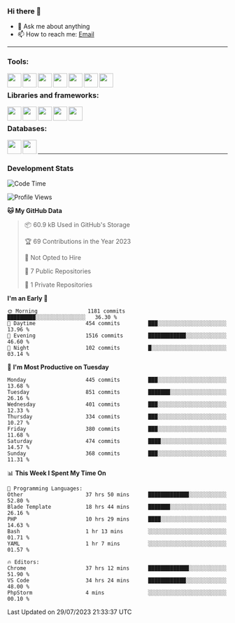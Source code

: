 ### Hi there 👋

- 💬 Ask me about anything
- 📫 How to reach me: [Email]

---

### Tools:
<img align='left' height="32" width="32" src="https://cdn.jsdelivr.net/npm/simple-icons@4.8.0/icons/phpstorm.svg" />
<img align='left' height="32" width="32" src="https://cdn.jsdelivr.net/npm/simple-icons@4.8.0/icons/webstorm.svg" />
<img align='left' height="32" width="32" src="https://cdn.jsdelivr.net/npm/simple-icons@4.8.0/icons/visualstudiocode.svg" />
<img align='left' height="32" width="32" src="https://cdn.jsdelivr.net/npm/simple-icons@4.8.0/icons/sublimetext.svg" />
<img align='left' height="32" width="32" src="https://cdn.jsdelivr.net/npm/simple-icons@4.8.0/icons/laragon.svg" />
<img align='left' height="32" width="32" src="https://cdn.jsdelivr.net/npm/simple-icons@4.8.0/icons/docker.svg" />
<img align='left' height="32" width="32" src="https://cdn.jsdelivr.net/npm/simple-icons@4.8.0/icons/amazonaws.svg" />
<br>

### Libraries and frameworks:
<img align='left' height="32" width="32" src="https://cdn.jsdelivr.net/npm/simple-icons@4.8.0/icons/laravel.svg" />
<img align='left' height="32" width="32" src="https://cdn.jsdelivr.net/npm/simple-icons@4.8.0/icons/vue-dot-js.svg" />
<img align='left' height="32" width="32" src="https://cdn.jsdelivr.net/npm/simple-icons@4.8.0/icons/jquery.svg" />
<img align='left' height="32" width="32" src="https://cdn.jsdelivr.net/npm/simple-icons@4.8.0/icons/sass.svg" />
<img align='left' height="32" width="32" src="https://cdn.jsdelivr.net/npm/simple-icons@4.8.0/icons/tailwindcss.svg" />
<br>

### Databases:
<img align='left' height="32" width="32" src="https://cdn.jsdelivr.net/npm/simple-icons@4.8.0/icons/mysql.svg" />
<img align='left' height="32" width="32" src="https://cdn.jsdelivr.net/npm/simple-icons@4.8.0/icons/microsoftsqlserver.svg" />
<br>

---
### Development Stats
<!--START_SECTION:waka-->
![Code Time](http://img.shields.io/badge/Code%20Time-2%2C107%20hrs%2024%20mins-blue)

![Profile Views](http://img.shields.io/badge/Profile%20Views-0-blue)

**🐱 My GitHub Data** 

> 📦 60.9 kB Used in GitHub's Storage 
 > 
> 🏆 69 Contributions in the Year 2023
 > 
> 🚫 Not Opted to Hire
 > 
> 📜 7 Public Repositories 
 > 
> 🔑 1 Private Repositories 
 > 
**I'm an Early 🐤** 

```text
🌞 Morning                1181 commits        █████████░░░░░░░░░░░░░░░░   36.30 % 
🌆 Daytime                454 commits         ███░░░░░░░░░░░░░░░░░░░░░░   13.96 % 
🌃 Evening                1516 commits        ████████████░░░░░░░░░░░░░   46.60 % 
🌙 Night                  102 commits         █░░░░░░░░░░░░░░░░░░░░░░░░   03.14 % 
```
📅 **I'm Most Productive on Tuesday** 

```text
Monday                   445 commits         ███░░░░░░░░░░░░░░░░░░░░░░   13.68 % 
Tuesday                  851 commits         ███████░░░░░░░░░░░░░░░░░░   26.16 % 
Wednesday                401 commits         ███░░░░░░░░░░░░░░░░░░░░░░   12.33 % 
Thursday                 334 commits         ███░░░░░░░░░░░░░░░░░░░░░░   10.27 % 
Friday                   380 commits         ███░░░░░░░░░░░░░░░░░░░░░░   11.68 % 
Saturday                 474 commits         ████░░░░░░░░░░░░░░░░░░░░░   14.57 % 
Sunday                   368 commits         ███░░░░░░░░░░░░░░░░░░░░░░   11.31 % 
```


📊 **This Week I Spent My Time On** 

```text
💬 Programming Languages: 
Other                    37 hrs 50 mins      █████████████░░░░░░░░░░░░   52.80 % 
Blade Template           18 hrs 44 mins      ███████░░░░░░░░░░░░░░░░░░   26.16 % 
PHP                      10 hrs 29 mins      ████░░░░░░░░░░░░░░░░░░░░░   14.63 % 
Bash                     1 hr 13 mins        ░░░░░░░░░░░░░░░░░░░░░░░░░   01.71 % 
YAML                     1 hr 7 mins         ░░░░░░░░░░░░░░░░░░░░░░░░░   01.57 % 

🔥 Editors: 
Chrome                   37 hrs 12 mins      █████████████░░░░░░░░░░░░   51.90 % 
VS Code                  34 hrs 24 mins      ████████████░░░░░░░░░░░░░   48.00 % 
PhpStorm                 4 mins              ░░░░░░░░░░░░░░░░░░░░░░░░░   00.10 % 
```


 Last Updated on 29/07/2023 21:33:37 UTC
<!--END_SECTION:waka-->

[huyviet]: https://huyviet.vn/
[EMAIl]: https://mail.google.com/mail/u/0/?fs=1&tf=cm&source=mailto&to=huynguyenviet0110@gmail.com
